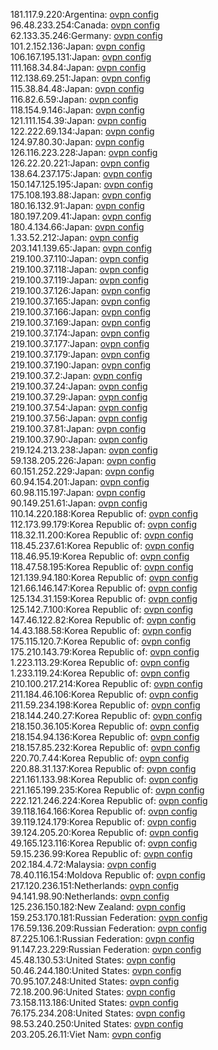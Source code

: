 181.117.9.220:Argentina: [ovpn config](vpn/181_117_9_220.ovpn)  
96.48.233.254:Canada: [ovpn config](vpn/96_48_233_254.ovpn)  
62.133.35.246:Germany: [ovpn config](vpn/62_133_35_246.ovpn)  
101.2.152.136:Japan: [ovpn config](vpn/101_2_152_136.ovpn)  
106.167.195.131:Japan: [ovpn config](vpn/106_167_195_131.ovpn)  
111.168.34.84:Japan: [ovpn config](vpn/111_168_34_84.ovpn)  
112.138.69.251:Japan: [ovpn config](vpn/112_138_69_251.ovpn)  
115.38.84.48:Japan: [ovpn config](vpn/115_38_84_48.ovpn)  
116.82.6.59:Japan: [ovpn config](vpn/116_82_6_59.ovpn)  
118.154.9.146:Japan: [ovpn config](vpn/118_154_9_146.ovpn)  
121.111.154.39:Japan: [ovpn config](vpn/121_111_154_39.ovpn)  
122.222.69.134:Japan: [ovpn config](vpn/122_222_69_134.ovpn)  
124.97.80.30:Japan: [ovpn config](vpn/124_97_80_30.ovpn)  
126.116.223.228:Japan: [ovpn config](vpn/126_116_223_228.ovpn)  
126.22.20.221:Japan: [ovpn config](vpn/126_22_20_221.ovpn)  
138.64.237.175:Japan: [ovpn config](vpn/138_64_237_175.ovpn)  
150.147.125.195:Japan: [ovpn config](vpn/150_147_125_195.ovpn)  
175.108.193.88:Japan: [ovpn config](vpn/175_108_193_88.ovpn)  
180.16.132.91:Japan: [ovpn config](vpn/180_16_132_91.ovpn)  
180.197.209.41:Japan: [ovpn config](vpn/180_197_209_41.ovpn)  
180.4.134.66:Japan: [ovpn config](vpn/180_4_134_66.ovpn)  
1.33.52.212:Japan: [ovpn config](vpn/1_33_52_212.ovpn)  
203.141.139.65:Japan: [ovpn config](vpn/203_141_139_65.ovpn)  
219.100.37.110:Japan: [ovpn config](vpn/219_100_37_110.ovpn)  
219.100.37.118:Japan: [ovpn config](vpn/219_100_37_118.ovpn)  
219.100.37.119:Japan: [ovpn config](vpn/219_100_37_119.ovpn)  
219.100.37.126:Japan: [ovpn config](vpn/219_100_37_126.ovpn)  
219.100.37.165:Japan: [ovpn config](vpn/219_100_37_165.ovpn)  
219.100.37.166:Japan: [ovpn config](vpn/219_100_37_166.ovpn)  
219.100.37.169:Japan: [ovpn config](vpn/219_100_37_169.ovpn)  
219.100.37.174:Japan: [ovpn config](vpn/219_100_37_174.ovpn)  
219.100.37.177:Japan: [ovpn config](vpn/219_100_37_177.ovpn)  
219.100.37.179:Japan: [ovpn config](vpn/219_100_37_179.ovpn)  
219.100.37.190:Japan: [ovpn config](vpn/219_100_37_190.ovpn)  
219.100.37.2:Japan: [ovpn config](vpn/219_100_37_2.ovpn)  
219.100.37.24:Japan: [ovpn config](vpn/219_100_37_24.ovpn)  
219.100.37.29:Japan: [ovpn config](vpn/219_100_37_29.ovpn)  
219.100.37.54:Japan: [ovpn config](vpn/219_100_37_54.ovpn)  
219.100.37.56:Japan: [ovpn config](vpn/219_100_37_56.ovpn)  
219.100.37.81:Japan: [ovpn config](vpn/219_100_37_81.ovpn)  
219.100.37.90:Japan: [ovpn config](vpn/219_100_37_90.ovpn)  
219.124.213.238:Japan: [ovpn config](vpn/219_124_213_238.ovpn)  
59.138.205.226:Japan: [ovpn config](vpn/59_138_205_226.ovpn)  
60.151.252.229:Japan: [ovpn config](vpn/60_151_252_229.ovpn)  
60.94.154.201:Japan: [ovpn config](vpn/60_94_154_201.ovpn)  
60.98.115.197:Japan: [ovpn config](vpn/60_98_115_197.ovpn)  
90.149.251.61:Japan: [ovpn config](vpn/90_149_251_61.ovpn)  
110.14.220.188:Korea Republic of: [ovpn config](vpn/110_14_220_188.ovpn)  
112.173.99.179:Korea Republic of: [ovpn config](vpn/112_173_99_179.ovpn)  
118.32.11.200:Korea Republic of: [ovpn config](vpn/118_32_11_200.ovpn)  
118.45.237.61:Korea Republic of: [ovpn config](vpn/118_45_237_61.ovpn)  
118.46.95.19:Korea Republic of: [ovpn config](vpn/118_46_95_19.ovpn)  
118.47.58.195:Korea Republic of: [ovpn config](vpn/118_47_58_195.ovpn)  
121.139.94.180:Korea Republic of: [ovpn config](vpn/121_139_94_180.ovpn)  
121.66.146.147:Korea Republic of: [ovpn config](vpn/121_66_146_147.ovpn)  
125.134.31.159:Korea Republic of: [ovpn config](vpn/125_134_31_159.ovpn)  
125.142.7.100:Korea Republic of: [ovpn config](vpn/125_142_7_100.ovpn)  
147.46.122.82:Korea Republic of: [ovpn config](vpn/147_46_122_82.ovpn)  
14.43.188.58:Korea Republic of: [ovpn config](vpn/14_43_188_58.ovpn)  
175.115.120.7:Korea Republic of: [ovpn config](vpn/175_115_120_7.ovpn)  
175.210.143.79:Korea Republic of: [ovpn config](vpn/175_210_143_79.ovpn)  
1.223.113.29:Korea Republic of: [ovpn config](vpn/1_223_113_29.ovpn)  
1.233.119.24:Korea Republic of: [ovpn config](vpn/1_233_119_24.ovpn)  
210.100.217.214:Korea Republic of: [ovpn config](vpn/210_100_217_214.ovpn)  
211.184.46.106:Korea Republic of: [ovpn config](vpn/211_184_46_106.ovpn)  
211.59.234.198:Korea Republic of: [ovpn config](vpn/211_59_234_198.ovpn)  
218.144.240.27:Korea Republic of: [ovpn config](vpn/218_144_240_27.ovpn)  
218.150.36.105:Korea Republic of: [ovpn config](vpn/218_150_36_105.ovpn)  
218.154.94.136:Korea Republic of: [ovpn config](vpn/218_154_94_136.ovpn)  
218.157.85.232:Korea Republic of: [ovpn config](vpn/218_157_85_232.ovpn)  
220.70.7.44:Korea Republic of: [ovpn config](vpn/220_70_7_44.ovpn)  
220.88.31.137:Korea Republic of: [ovpn config](vpn/220_88_31_137.ovpn)  
221.161.133.98:Korea Republic of: [ovpn config](vpn/221_161_133_98.ovpn)  
221.165.199.235:Korea Republic of: [ovpn config](vpn/221_165_199_235.ovpn)  
222.121.246.224:Korea Republic of: [ovpn config](vpn/222_121_246_224.ovpn)  
39.118.164.166:Korea Republic of: [ovpn config](vpn/39_118_164_166.ovpn)  
39.119.124.179:Korea Republic of: [ovpn config](vpn/39_119_124_179.ovpn)  
39.124.205.20:Korea Republic of: [ovpn config](vpn/39_124_205_20.ovpn)  
49.165.123.116:Korea Republic of: [ovpn config](vpn/49_165_123_116.ovpn)  
59.15.236.99:Korea Republic of: [ovpn config](vpn/59_15_236_99.ovpn)  
202.184.4.72:Malaysia: [ovpn config](vpn/202_184_4_72.ovpn)  
78.40.116.154:Moldova Republic of: [ovpn config](vpn/78_40_116_154.ovpn)  
217.120.236.151:Netherlands: [ovpn config](vpn/217_120_236_151.ovpn)  
94.141.98.90:Netherlands: [ovpn config](vpn/94_141_98_90.ovpn)  
125.236.150.182:New Zealand: [ovpn config](vpn/125_236_150_182.ovpn)  
159.253.170.181:Russian Federation: [ovpn config](vpn/159_253_170_181.ovpn)  
176.59.136.209:Russian Federation: [ovpn config](vpn/176_59_136_209.ovpn)  
87.225.106.1:Russian Federation: [ovpn config](vpn/87_225_106_1.ovpn)  
91.147.23.229:Russian Federation: [ovpn config](vpn/91_147_23_229.ovpn)  
45.48.130.53:United States: [ovpn config](vpn/45_48_130_53.ovpn)  
50.46.244.180:United States: [ovpn config](vpn/50_46_244_180.ovpn)  
70.95.107.248:United States: [ovpn config](vpn/70_95_107_248.ovpn)  
72.18.200.96:United States: [ovpn config](vpn/72_18_200_96.ovpn)  
73.158.113.186:United States: [ovpn config](vpn/73_158_113_186.ovpn)  
76.175.234.208:United States: [ovpn config](vpn/76_175_234_208.ovpn)  
98.53.240.250:United States: [ovpn config](vpn/98_53_240_250.ovpn)  
203.205.26.11:Viet Nam: [ovpn config](vpn/203_205_26_11.ovpn)  
